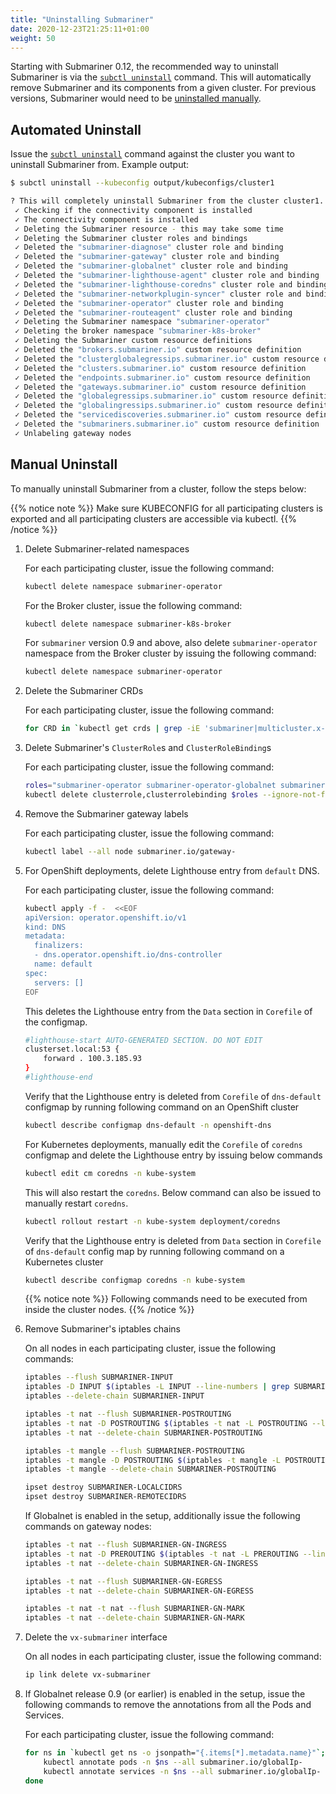 ```yaml
---
title: "Uninstalling Submariner"
date: 2020-12-23T21:25:11+01:00
weight: 50
---
```


Starting with Submariner 0.12, the recommended way to uninstall Submariner is via the [`subctl uninstall`](#automated-uninstall) command.
This will automatically remove Submariner and its components from a given cluster. For previous versions, Submariner would need to be
[uninstalled manually](#manual-uninstall).

## Automated Uninstall

Issue the [`subctl uninstall`](../deployment/subctl/#uninstall) command against the cluster you want to uninstall Submariner from. Example
output:
<!-- markdownlint-disable no-trailing-spaces -->
```bash
$ subctl uninstall --kubeconfig output/kubeconfigs/cluster1

? This will completely uninstall Submariner from the cluster cluster1. Are you sure you want to continue? Yes
 ✓ Checking if the connectivity component is installed
 ✓ The connectivity component is installed
 ✓ Deleting the Submariner resource - this may take some time
 ✓ Deleting the Submariner cluster roles and bindings
 ✓ Deleted the "submariner-diagnose" cluster role and binding
 ✓ Deleted the "submariner-gateway" cluster role and binding
 ✓ Deleted the "submariner-globalnet" cluster role and binding
 ✓ Deleted the "submariner-lighthouse-agent" cluster role and binding
 ✓ Deleted the "submariner-lighthouse-coredns" cluster role and binding
 ✓ Deleted the "submariner-networkplugin-syncer" cluster role and binding
 ✓ Deleted the "submariner-operator" cluster role and binding
 ✓ Deleted the "submariner-routeagent" cluster role and binding
 ✓ Deleting the Submariner namespace "submariner-operator"
 ✓ Deleting the broker namespace "submariner-k8s-broker"
 ✓ Deleting the Submariner custom resource definitions
 ✓ Deleted the "brokers.submariner.io" custom resource definition
 ✓ Deleted the "clusterglobalegressips.submariner.io" custom resource definition
 ✓ Deleted the "clusters.submariner.io" custom resource definition
 ✓ Deleted the "endpoints.submariner.io" custom resource definition
 ✓ Deleted the "gateways.submariner.io" custom resource definition
 ✓ Deleted the "globalegressips.submariner.io" custom resource definition
 ✓ Deleted the "globalingressips.submariner.io" custom resource definition
 ✓ Deleted the "servicediscoveries.submariner.io" custom resource definition
 ✓ Deleted the "submariners.submariner.io" custom resource definition
 ✓ Unlabeling gateway nodes
```

## Manual Uninstall

To manually uninstall Submariner from a cluster, follow the steps below:

{{% notice note %}}
Make sure KUBECONFIG for all participating clusters is exported and all participating clusters are accessible via kubectl.
{{% /notice %}}

1. Delete Submariner-related namespaces

   For each participating cluster, issue the following command:

   ```bash
   kubectl delete namespace submariner-operator
   ```

   For the Broker cluster, issue the following command:

   ```bash
   kubectl delete namespace submariner-k8s-broker
    ```

   For `submariner` version 0.9 and above, also delete `submariner-operator` namespace from the Broker cluster
   by issuing the following command:

   ```bash
   kubectl delete namespace submariner-operator
   ```

2. Delete the Submariner CRDs

   For each participating cluster, issue the following command:

   ```bash
   for CRD in `kubectl get crds | grep -iE 'submariner|multicluster.x-k8s.io'| awk '{print $1}'`; do kubectl delete crd $CRD; done
   ```

3. Delete Submariner's `ClusterRole`s and `ClusterRoleBinding`s

   For each participating cluster, issue the following command:

   ```bash
   roles="submariner-operator submariner-operator-globalnet submariner-lighthouse submariner-networkplugin-syncer"
   kubectl delete clusterrole,clusterrolebinding $roles --ignore-not-found
   ```

4. Remove the Submariner gateway labels

   For each participating cluster, issue the following command:

   ```bash
   kubectl label --all node submariner.io/gateway-
   ```

5. For OpenShift deployments, delete Lighthouse entry from `default` DNS.

   For each participating cluster, issue the following command:

   ```bash
   kubectl apply -f -  <<EOF
   apiVersion: operator.openshift.io/v1
   kind: DNS
   metadata:
     finalizers:
     - dns.operator.openshift.io/dns-controller
     name: default
   spec:
     servers: []
   EOF
   ```

   This deletes the Lighthouse entry from the `Data` section in `Corefile` of the configmap.

   ```bash
   #lighthouse-start AUTO-GENERATED SECTION. DO NOT EDIT
   clusterset.local:53 {
       forward . 100.3.185.93
   }
   #lighthouse-end
   ```

   Verify that the Lighthouse entry is deleted from `Corefile` of `dns-default` configmap by running
   following command on an OpenShift cluster

   ```bash
   kubectl describe configmap dns-default -n openshift-dns
   ```

   For Kubernetes deployments, manually edit the `Corefile` of `coredns` configmap and delete the
   Lighthouse entry by issuing below commands

   ```bash
   kubectl edit cm coredns -n kube-system
   ```

   This will also restart the `coredns`. Below command can also be issued to manually restart `coredns`.

   ```bash
   kubectl rollout restart -n kube-system deployment/coredns
   ```

   Verify that the Lighthouse entry is deleted from `Data` section in `Corefile` of `dns-default`
   config map by running following command on a Kubernetes cluster

   ```bash
   kubectl describe configmap coredns -n kube-system
   ```

   {{% notice note %}}
   Following commands need to be executed from inside the cluster nodes.
   {{% /notice %}}

6. Remove Submariner's iptables chains

   On all nodes in each participating cluster, issue the following commands:

   ```bash
   iptables --flush SUBMARINER-INPUT
   iptables -D INPUT $(iptables -L INPUT --line-numbers | grep SUBMARINER-INPUT | awk '{print $1}')
   iptables --delete-chain SUBMARINER-INPUT

   iptables -t nat --flush SUBMARINER-POSTROUTING
   iptables -t nat -D POSTROUTING $(iptables -t nat -L POSTROUTING --line-numbers | grep SUBMARINER-POSTROUTING | awk '{print $1}')
   iptables -t nat --delete-chain SUBMARINER-POSTROUTING

   iptables -t mangle --flush SUBMARINER-POSTROUTING
   iptables -t mangle -D POSTROUTING $(iptables -t mangle -L POSTROUTING --line-numbers | grep SUBMARINER-POSTROUTING | awk '{print $1}')
   iptables -t mangle --delete-chain SUBMARINER-POSTROUTING

   ipset destroy SUBMARINER-LOCALCIDRS
   ipset destroy SUBMARINER-REMOTECIDRS
   ```

   If Globalnet is enabled in the setup, additionally issue the following commands on gateway nodes:

   ```bash
   iptables -t nat --flush SUBMARINER-GN-INGRESS
   iptables -t nat -D PREROUTING $(iptables -t nat -L PREROUTING --line-numbers | grep SUBMARINER-GN-INGRESS | awk '{print $1}')
   iptables -t nat --delete-chain SUBMARINER-GN-INGRESS

   iptables -t nat --flush SUBMARINER-GN-EGRESS
   iptables -t nat --delete-chain SUBMARINER-GN-EGRESS

   iptables -t nat -t nat --flush SUBMARINER-GN-MARK
   iptables -t nat --delete-chain SUBMARINER-GN-MARK
   ```

7. Delete the `vx-submariner` interface

   On all nodes in each participating cluster, issue the following command:

   ```bash
   ip link delete vx-submariner
   ```

8. If Globalnet release 0.9 (or earlier) is enabled in the setup, issue the following commands to remove the
   annotations from all the Pods and Services.

   For each participating cluster, issue the following command:

   ```bash
   for ns in `kubectl get ns -o jsonpath="{.items[*].metadata.name}"`; do
       kubectl annotate pods -n $ns --all submariner.io/globalIp-
       kubectl annotate services -n $ns --all submariner.io/globalIp-
   done
   ```
